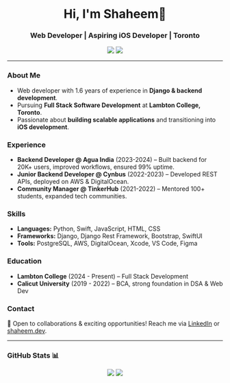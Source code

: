 <h1 align="center">Hi, I'm Shaheem👋</h1>
<h3 align="center">Web Developer | Aspiring iOS Developer | Toronto</h3>

<p align="center">
  <a href="https://www.linkedin.com/in/shaheem-pp/"><img src="https://img.shields.io/badge/LinkedIn-Shaheem%20PP-blue"></a>
  <a href="https://shaheem.dev"><img src="https://img.shields.io/badge/Portfolio-shaheem.dev-lightgrey"></a>
</p>

---

### About Me

- Web developer with 1.6 years of experience in **Django & backend development**.
- Pursuing **Full Stack Software Development** at **Lambton College, Toronto**.
- Passionate about **building scalable applications** and transitioning into **iOS development**.

### Experience

- **Backend Developer @ Agua India** (2023-2024) – Built backend for 20K+ users, improved workflows, ensured 99% uptime.
- **Junior Backend Developer @ Cynbus** (2022-2023) – Developed REST APIs, deployed on AWS & DigitalOcean.
- **Community Manager @ TinkerHub** (2021-2022) – Mentored 100+ students, expanded tech communities.

### Skills

- **Languages:** Python, Swift, JavaScript, HTML, CSS
- **Frameworks:** Django, Django Rest Framework, Bootstrap, SwiftUI
- **Tools:** PostgreSQL, AWS, DigitalOcean, Xcode, VS Code, Figma

### Education

- **Lambton College** (2024 - Present) – Full Stack Development
- **Calicut University** (2019 - 2022) – BCA, strong foundation in DSA & Web Dev

### Contact

💼 Open to collaborations & exciting opportunities! Reach me via [LinkedIn](https://www.linkedin.com/in/shaheem-pp/) or [shaheem.dev](https://shaheem.dev/contact.html).

---

### GitHub Stats 📊

<p align="center">
  <img src="https://github-readme-stats.vercel.app/api?username=shaheem-pp&show_icons=true&theme=blue-green" />
  <img src="https://github-profile-trophy.vercel.app/?username=shaheem-pp&theme=matrix" />
</p>


